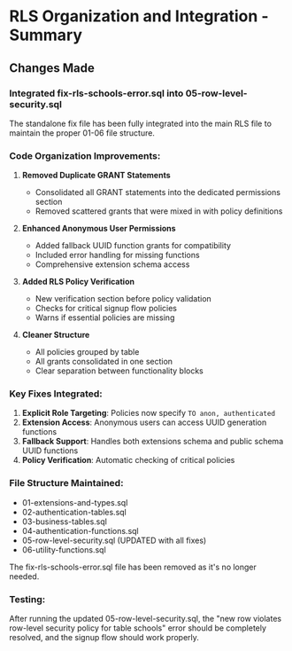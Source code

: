 # RLS Organization and Integration - Summary

## Changes Made

### Integrated fix-rls-schools-error.sql into 05-row-level-security.sql

The standalone fix file has been fully integrated into the main RLS file to maintain the proper 01-06 file structure.

### Code Organization Improvements:

1. **Removed Duplicate GRANT Statements**
   - Consolidated all GRANT statements into the dedicated permissions section
   - Removed scattered grants that were mixed in with policy definitions

2. **Enhanced Anonymous User Permissions**
   - Added fallback UUID function grants for compatibility
   - Included error handling for missing functions
   - Comprehensive extension schema access

3. **Added RLS Policy Verification**
   - New verification section before policy validation
   - Checks for critical signup flow policies
   - Warns if essential policies are missing

4. **Cleaner Structure**
   - All policies grouped by table
   - All grants consolidated in one section
   - Clear separation between functionality blocks

### Key Fixes Integrated:

1. **Explicit Role Targeting**: Policies now specify `TO anon, authenticated`
2. **Extension Access**: Anonymous users can access UUID generation functions
3. **Fallback Support**: Handles both extensions schema and public schema UUID functions
4. **Policy Verification**: Automatic checking of critical policies

### File Structure Maintained:

- 01-extensions-and-types.sql
- 02-authentication-tables.sql  
- 03-business-tables.sql
- 04-authentication-functions.sql
- 05-row-level-security.sql (UPDATED with all fixes)
- 06-utility-functions.sql

The fix-rls-schools-error.sql file has been removed as it's no longer needed.

### Testing:

After running the updated 05-row-level-security.sql, the "new row violates row-level security policy for table schools" error should be completely resolved, and the signup flow should work properly.
